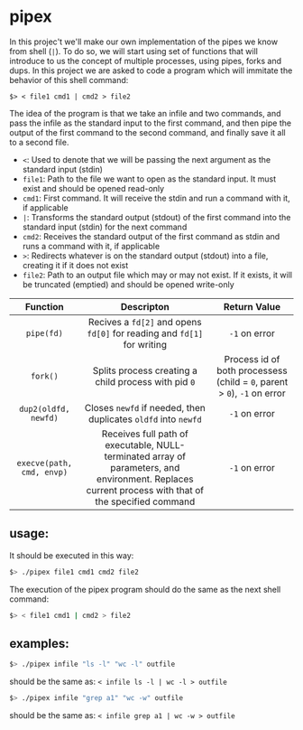 # pipex

In this projec't we'll make our own implementation of the pipes we know from shell (``|``). To do so, we will start using set of functions that will introduce to us the concept of multiple processes, using pipes, forks and dups. In this project we are asked to code a program which will immitate the behavior of this shell command:
```shell
$> < file1 cmd1 | cmd2 > file2
```
The idea of the program is that we take an infile and two commands, and pass the infile as the standard input to the first command, and then pipe the output of the first command to the second command, and finally save it all to a second file. 
* ``<``: Used to denote that we will be passing the next argument as the standard input (stdin)
* ``file1``: Path to the file we want to open as the standard input. It must exist and should be opened read-only
* ``cmd1``: First command. It will receive the stdin and run a command with it, if applicable
* ``|``: Transforms the standard output (stdout) of the first command into the standard input (stdin) for the next command
* ``cmd2``: Receives the standard output of the first command as stdin and runs a command with it, if applicable
* ``>``: Redirects whatever is on the standard output (stdout) into a file, creating it if it does not exist
* ``file2``: Path to an output file which may or may not exist. If it exists, it will be truncated (emptied) and should be opened write-only

| Function | Descripton | Return Value |
| :-------:| :---------:| :----------: |
| ``pipe(fd)`` | Recives a ``fd[2]`` and opens ``fd[0]`` for reading and ``fd[1]`` for writing | ``-1`` on error |
| ``fork()`` | Splits process creating a child process with pid ``0`` | Process id of both processess (child = ``0``, parent > ``0``), ``-1`` on error |
| ``dup2(oldfd, newfd)`` | Closes ``newfd`` if needed, then duplicates ``oldfd`` into ``newfd`` | ``-1`` on error |
| ``execve(path, cmd, envp)`` | Receives full path of executable, NULL-terminated array of parameters, and environment. Replaces current process with that of the specified command | ``-1`` on error |

## usage:

It should be executed in this way:
```bash
$> ./pipex file1 cmd1 cmd2 file2
```

The execution of the pipex program should do the same as the next shell command:
```bash
$> < file1 cmd1 | cmd2 > file2
```

## examples:

```bash
$> ./pipex infile "ls -l" "wc -l" outfile
```
should be the same as:  ```< infile ls -l | wc -l > outfile```

```bash
$> ./pipex infile "grep a1" "wc -w" outfile
```
should be the same as:  ```< infile grep a1 | wc -w > outfile```
